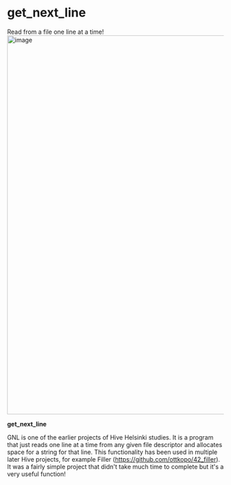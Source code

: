 # get_next_line
Read from a file one line at a time!
<img width="880" alt="image" src="https://user-images.githubusercontent.com/58331418/201922232-2f7fd4c4-1ea3-44e9-88ff-3556b777844b.png">

**get_next_line**

GNL is one of the earlier projects of Hive Helsinki studies. It is a program that just reads one line at a time from any given file descriptor and allocates space for a string for that line. This functionality has been used in multiple later Hive projects, for example Filler (https://github.com/ottkopo/42_filler). It was a fairly simple project that didn't take much time to complete but it's a very useful function!
